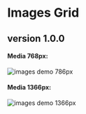 ﻿# Images Grid 
## version 1.0.0

#### Media 768px:
![images demo 786px](https://github.com/AndriiKot/Images_Grid/blob/main/_demo_/images/ver_1_0_0/__media__768px__.png)
#### Media 1366px:
![images demo 1366px](https://github.com/AndriiKot/Images_Grid/blob/main/_demo_/images/ver_1_0_0/__media__1366px__.png)
